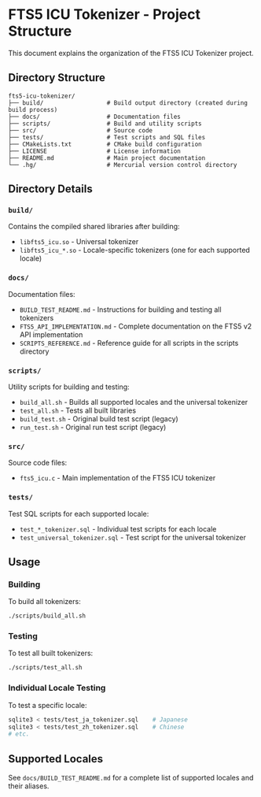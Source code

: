 # FTS5 ICU Tokenizer - Project Structure

This document explains the organization of the FTS5 ICU Tokenizer project.

## Directory Structure

```
fts5-icu-tokenizer/
├── build/                  # Build output directory (created during build process)
├── docs/                   # Documentation files
├── scripts/                # Build and utility scripts
├── src/                    # Source code
├── tests/                  # Test scripts and SQL files
├── CMakeLists.txt          # CMake build configuration
├── LICENSE                 # License information
├── README.md               # Main project documentation
└── .hg/                    # Mercurial version control directory
```

## Directory Details

### `build/`
Contains the compiled shared libraries after building:
- `libfts5_icu.so` - Universal tokenizer
- `libfts5_icu_*.so` - Locale-specific tokenizers (one for each supported locale)

### `docs/`
Documentation files:
- `BUILD_TEST_README.md` - Instructions for building and testing all tokenizers
- `FTS5_API_IMPLEMENTATION.md` - Complete documentation on the FTS5 v2 API implementation
- `SCRIPTS_REFERENCE.md` - Reference guide for all scripts in the scripts directory

### `scripts/`
Utility scripts for building and testing:
- `build_all.sh` - Builds all supported locales and the universal tokenizer
- `test_all.sh` - Tests all built libraries
- `build_test.sh` - Original build test script (legacy)
- `run_test.sh` - Original run test script (legacy)

### `src/`
Source code files:
- `fts5_icu.c` - Main implementation of the FTS5 ICU tokenizer

### `tests/`
Test SQL scripts for each supported locale:
- `test_*_tokenizer.sql` - Individual test scripts for each locale
- `test_universal_tokenizer.sql` - Test script for the universal tokenizer

## Usage

### Building
To build all tokenizers:
```bash
./scripts/build_all.sh
```

### Testing
To test all built tokenizers:
```bash
./scripts/test_all.sh
```

### Individual Locale Testing
To test a specific locale:
```bash
sqlite3 < tests/test_ja_tokenizer.sql    # Japanese
sqlite3 < tests/test_zh_tokenizer.sql    # Chinese
# etc.
```

## Supported Locales

See `docs/BUILD_TEST_README.md` for a complete list of supported locales and their aliases.